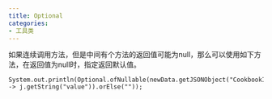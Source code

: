 ```yaml
---
title: Optional
categories:
- 工具类
---
```

如果连续调用方法，但是中间有个方法的返回值可能为null，那么可以使用如下方法，在返回值为null时，指定返回默认值。
```
System.out.println(Optional.ofNullable(newData.getJSONObject("CookbookID")).map(j -> j.getString("value")).orElse(""));
```
